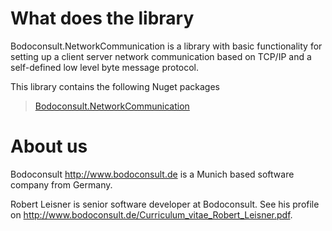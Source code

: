 # What does the library

Bodoconsult.NetworkCommunication is a library with basic functionality for setting up a client server network communication based on TCP/IP and a self-defined low level byte message protocol. 

This library contains the following Nuget packages

>	[Bodoconsult.NetworkCommunication](doc/Bodoconsult.NetworkCommunication/README.md)

# About us

Bodoconsult <http://www.bodoconsult.de> is a Munich based software company from Germany.

Robert Leisner is senior software developer at Bodoconsult. See his profile on <http://www.bodoconsult.de/Curriculum_vitae_Robert_Leisner.pdf>.

